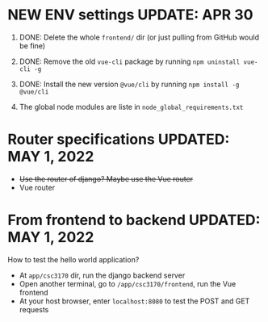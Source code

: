 # NEW ENV settings UPDATE: APR 30

1. DONE: Delete the whole `frontend/` dir (or just pulling from GitHub would be fine)

2. DONE: Remove the old `vue-cli` package by running `npm uninstall vue-cli -g`

3. DONE: Install the new version `@vue/cli` by running `npm install -g @vue/cli`

3. The global node modules are liste in `node_global_requirements.txt`

# Router specifications UPDATED: MAY 1, 2022

- ~~Use the router of django? Maybe use the Vue router~~
- Vue router

# From frontend to backend UPDATED: MAY 1, 2022
How to test the hello world application? 

- At `app/csc3170` dir, run the django backend server
- Open another terminal, go to `/app/csc3170/frontend`, run the Vue frontend
- At your host browser, enter `localhost:8080` to test the POST and GET requests
